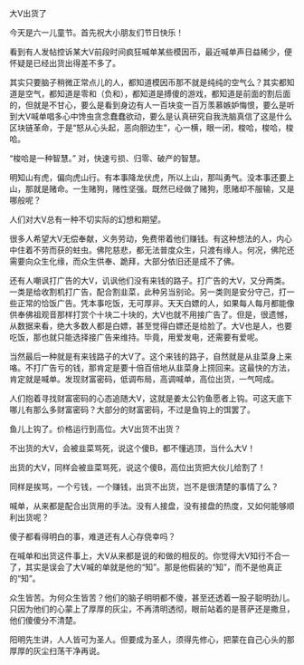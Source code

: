 

大V出货了


今天是六一儿童节。首先祝大小朋友们节日快乐！

看到有人发帖控诉某大V前段时间疯狂喊单某些模因币，最近喊单声日益稀少，便怀疑是已经出货出得差不多了。

其实只要脑子稍微正常点儿的人，都知道模因币那不就是纯纯的空气么？其实都知道是空气，都知道是零和（负和），都知道是搏傻的游戏，都知道是前面的割后面的，但就是不甘心，要么是看到身边有人一百块变一百万羡慕嫉妒悔恨，要么是听到大V喊单唱多心中馋虫贪念蠢蠢欲动，要么是认真研究自我洗脑真信了这是什么区块链革命，于是“怒从心头起，恶向胆边生”，心一横，眼一闭，梭哈，梭哈，梭哈。

“梭哈是一种智慧。” 对，快速亏损、归零、破产的智慧。

明知山有虎，偏向虎山行。有本事降龙伏虎，所以上山，那叫勇气。没本事还要上山，那就是赌命。一生赌狗，赌性坚强。既然已经做了赌狗，愿赌却不服输，又是哪般呢？

人们对大V总有一种不切实际的幻想和期望。

很多人希望大V无偿奉献，义务劳动，免费带着他们赚钱。有这种想法的人，内心中住着不劳而获的蛀虫。佛陀慈悲，都无法普度众生，只渡有缘人。何况，佛陀还需要向众生化缘，而众生供奉、跪拜，大部分依旧还是成不了佛。

还有人嘲讽打广告的大V，讥讽他们没有来钱的路子。打广告的大V，又分两类。一类是给收割机打广告，配合割韭菜，此种另当别论。另一类则是安分守己，打一些正常的恰饭广告。凭本事吃饭，无可厚非。天天白嫖的人，如果每人每月都能像供奉佛祖观音那样打赏个十块二十块的，大V也就不用接广告了。但是，很遗憾，从数据来看，绝大多数人都是白嫖，甚至觉得白嫖还是给脸了。大V也是人，也要吃饭，那也就只能选择接广告来维持。毕竟，用爱发电，还需要有爱呢。

当然最后一种就是有来钱路子的大V了。这个来钱的路子，自然就是从韭菜身上来咯。不打广告亏的钱，那肯定是要十倍百倍地从韭菜身上捞回来。这最快的方法，肯定就是喊单。发现财富密码，低调布局，高调喊单，高位出货，一气呵成。

人们抱着寻找财富密码的心态追随大V，这就是姜太公钓鱼愿者上钩。可这天底下哪儿有那么多财富密码？大部分的财富密码，不过是鱼钩上的饵罢了。

鱼儿上钩了。价格运行到高位。大V出货不出货？

不出货的大V，会被韭菜骂死，说这个傻B，都不懂逃顶，当什么大V！

出货的大V，同样会被韭菜骂死，说这个傻B，高位出货把大伙儿给割了！

同样是挨骂，一个亏钱，一个赚钱，出货不出货，岂不是很清楚的事情了么？

喊单，从来都是配合出货用的手法。没有人接盘，没有接盘的热度，又如何能够顺利出货呢？

傻子都看得明白的事，难道还有人心存侥幸吗？

在喊单和出货这件事上，大V从来都是说的和做的相反的。你觉得大V知行不合一了，其实是误会了大V喊的单就是他的“知”。那是他假装的“知”，而不是他真正的“知”。

众生皆苦。为何众生皆苦？他们的脑子明明都不傻，甚至还透着一股子聪明劲儿。只因为他们的心蒙上了厚厚的灰尘，不再清明透彻，眼前站着的是菩萨还是撒旦，他们傻傻分不清楚。

阳明先生讲，人人皆可为圣人。但要成为圣人，须得先修心，把蒙在自己心头的那厚厚的灰尘扫荡干净再说。



